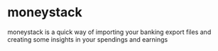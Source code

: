 # moneystack
moneystack is a quick way of importing your banking export files and creating some insights in your spendings and earnings
